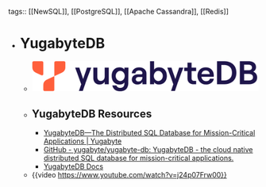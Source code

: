 tags:: [[NewSQL]], [[PostgreSQL]], [[Apache Cassandra]], [[Redis]]

- # YugabyteDB
	- ![yugabytedb.png](../assets/yugabytedb_1703922878431_0.png)
	- ## YugabyteDB Resources
		- [YugabyteDB—The Distributed SQL Database for Mission-Critical Applications | Yugabyte](https://www.yugabyte.com/)
		- [GitHub - yugabyte/yugabyte-db: YugabyteDB - the cloud native distributed SQL database for mission-critical applications.](https://github.com/yugabyte/yugabyte-db)
		- [YugabyteDB Docs](https://docs.yugabyte.com/)
	- {{video https://www.youtube.com/watch?v=j24p07Frw00}}